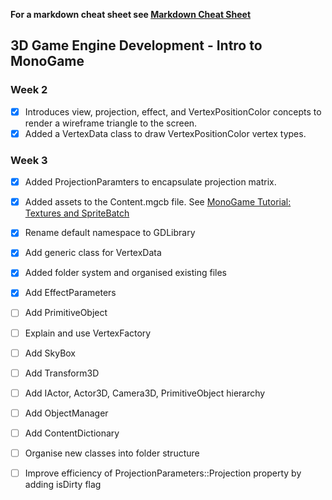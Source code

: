 **For a markdown cheat sheet see [Markdown Cheat Sheet](https://www.markdownguide.org/cheat-sheet/)**

## 3D Game Engine Development - Intro to MonoGame

### Week 2 
- [x] Introduces view, projection, effect, and VertexPositionColor concepts to render a wireframe triangle to the screen.
- [x] Added a VertexData class to draw VertexPositionColor vertex types.

### Week 3
- [x] Added ProjectionParamters to encapsulate projection matrix.
- [x] Added assets to the Content.mgcb file. See [MonoGame Tutorial: Textures and SpriteBatch](https://gamefromscratch.com/monogame-tutorial-textures-and-spritebatch/)
- [x] Rename default namespace to GDLibrary
- [x] Add generic class for VertexData
- [x] Added folder system and organised existing files
- [x] Add EffectParameters
- [ ] Add PrimitiveObject
- [ ] Explain and use VertexFactory
- [ ] Add SkyBox
- [ ] Add Transform3D
- [ ] Add IActor, Actor3D, Camera3D, PrimitiveObject hierarchy
- [ ] Add ObjectManager
- [ ] Add ContentDictionary
- [ ] Organise new classes into folder structure
- [ ] Improve efficiency of ProjectionParameters::Projection property by adding isDirty flag


